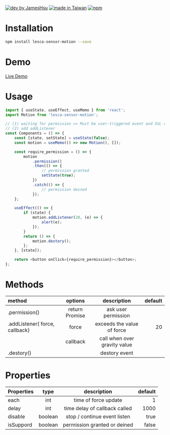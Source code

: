 [![dev by JamesHsu](https://img.shields.io/badge/Dev%20by-Jameshsu1125-green)](https://github.com/jameshsu1125/) [![made in Taiwan](https://img.shields.io/badge/Made%20in-Taiwan-orange)](https://github.com/jameshsu1125/) [![npm](https://img.shields.io/badge/npm-Jameshsu1125-red)](https://www.npmjs.com/~jameshsu1125)

# Installation

```sh
npm install lesca-sensor-motion --save
```

# Demo

[Live Demo](https://jameshsu1125.github.io/lesca-sensor-motion/)

# Usage

```javascript
import { useState, useEffect, useMemo } from 'react';
import Motion from 'lesca-sensor-motion';

// (1) waiting for permission => Must be user-triggered event and SSL required
// (2) add addListener
const Components = () => {
	const [state, setState] = useState(false);
	const motion = useMemo(() => new Motion(), []);

	const require_permission = () => {
		motion
			.permission()
			.then(() => {
				// permission granted
				setState(true);
			})
			.catch(() => {
				// permission deined
			});
	};

	useEffect(() => {
		if (state) {
			motion.addListener(20, (e) => {
				alert(e);
			});
		}
		return () => {
			motion.destory();
		};
	}, [state]);

	return <button onClick={require_permission}></button>;
};
```

# Methods

| method                         |    options     |         description          | default |
| :----------------------------- | :------------: | :--------------------------: | ------: |
| .permission()                  | return Promise |     ask user permission      |         |
| .addListener( force, callback) |     force      |  exceeds the value of force  |      20 |
|                                |    callback    | call when over gravity value |         |
| .destory()                     |                |        destory event         |         |

# Properties

| Properties |  type   |          description          | default |
| :--------- | :-----: | :---------------------------: | ------: |
| each       |   int   |     time of force update      |       1 |
| delay      |   int   | time delay of callback called |    1000 |
| disable    | boolean | stop / continue event listen  |    true |
| isSuppord  | boolean | permission granted or deined  |   false |
